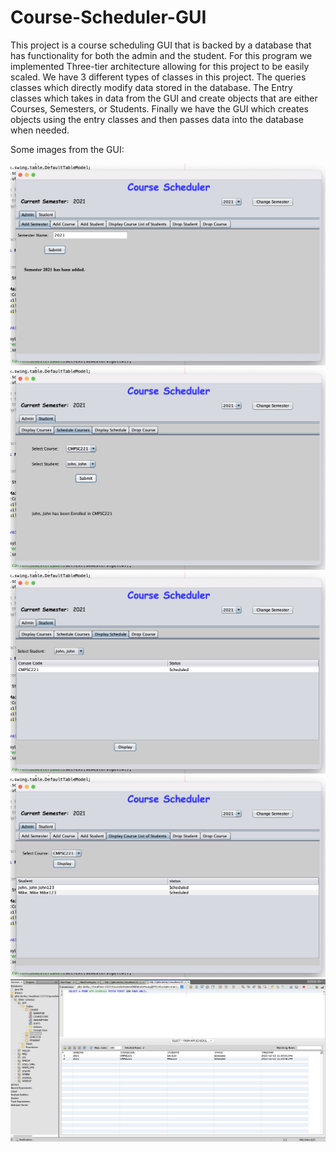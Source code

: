 # Course-Scheduler-GUI
This project is a course scheduling GUI that is backed by a database that has functionality for both the admin and the student. For this program we implemented Three-tier architecture allowing for this project to be easily scaled. We have 3 different types of classes in this project. The queries classes which directly modify data stored in the database. The Entry classes which takes in data from the GUI and create objects that are either Courses, Semesters, or Students. Finally we have the GUI which creates objects using the entry classes and then passes data into the database when needed.

Some images from the GUI:



<img src = "Screenshots/AddingSemester.png" width = 700>
<img src = "Screenshots/SchedulingCourses.png" width = 700>
<img src = "Screenshots/DisplayingCourses.png" width = 700>
<img src = "Screenshots/DisplayingCourseStudents.png" width = 700>
<img src = "Screenshots/Database.png" width = 700>
